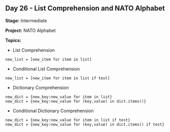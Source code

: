 ## Day 26 - List Comprehension and NATO Alphabet

**Stage:** Intermediate

**Project:** NATO Alphabet

**Topics:**
* List Comprehension

``
new_list = [new_item for item in list]
``
* Conditional List Comprehension

```new_list = [new_item for item in list if test]```
* Dictionary Comprehension

```
new_dict = {new_key:new_value for item in list}
new_dict = {new_key:new_value for (key,value) in dict.items()}
```
* Conditional Dictionary Comprehension

```
new_dict = {new_key:new_value for item in list if test}
new_dict = {new_key:new_value for (key,value) in dict.items() if test}
```